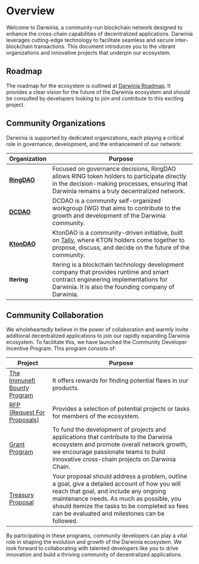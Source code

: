# Overview

Welcome to Darwinia, a community-run blockchain network designed to enhance the cross-chain capabilities of decentralized applications. Darwinia leverages cutting-edge technology to facilitate seamless and secure inter-blockchain transactions. This document introduces you to the vibrant organizations and innovative projects that underpin our ecosystem.

## Roadmap

The roadmap for the ecosystem is outlined at [Darwinia Roadmap](https://itering.notion.site/9617e154ec884b07a7cee9a056374e42?v=0c3e4d9f257646c486a32a0425ee3a93). It provides a clear vision for the future of the Darwinia ecosystem and should be consulted by developers looking to join and contribute to this exciting project.

## Community Organizations

Darwinia is supported by dedicated organizations, each playing a critical role in governance, development, and the enhancement of our network:

| Organization | Purpose |
| --- | --- |
| [**RingDAO**](./orgs/ringdao.md) | Focused on governance decisions, RingDAO allows RING token holders to participate directly in the decision-making processes, ensuring that Darwinia remains a truly decentralized network. |
| [**DCDAO**](./orgs/dcdao.md) | DCDAO is a community self-organized workgroup (WG) that aims to contribute to the growth and development of the Darwinia community. |
| [**KtonDAO**](./orgs/ktondao.md) | KtonDAO is a community-driven initiative, built on [Tally](https://www.tally.xyz/gov/ktondao), where KTON holders come together to propose, discuss, and decide on the future of the community. |
| **Itering** | Itering is a blockchain technology development company that provides runtime and smart contract engineering implementations for Darwinia. It is also the founding company of Darwinia. |

## Community Collaboration

We wholeheartedly believe in the power of collaboration and warmly invite additional decentralized applications to join our rapidly expanding Darwinia ecosystem. To facilitate this, we have launched the Community Developer Incentive Program. This program consists of:

| Project | Purpose |
| --- | --- |
| [The Immunefi Bounty Program](https://immunefi.com/bug-bounty/ringdao/)| It offers rewards for finding potential flaws in our products. |
| [RFP (Request For Proposals)](https://github.com/darwinia-network/collaboration/issues) | Provides a selection of potential projects or tasks for members of the ecosystem. |
| [Grant Program](https://github.com/darwinia-network/collaboration/blob/master/grant/README.md) | To fund the development of projects and applications that contribute to the Darwinia ecosystem and promote overall network growth, we encourage passionate teams to build innovative cross-chain projects on Darwinia Chain. |
| [Treasury Proposal](https://github.com/darwinia-network/collaboration/blob/master/treasury/README.md) | Your proposal should address a problem, outline a goal, give a detailed account of how you will reach that goal, and include any ongoing maintenance needs. As much as possible, you should itemize the tasks to be completed so fees can be evaluated and milestones can be followed. |

By participating in these programs, community developers can play a vital role in shaping the evolution and growth of the Darwinia ecosystem. We look forward to collaborating with talented developers like you to drive innovation and build a thriving community of decentralized applications.